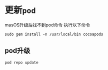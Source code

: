 # 更新`pod`

masOS升级后找不到pod命令
执行以下命令
```
sudo gem install -n /usr/local/bin cocoapods
```

## pod升级
```
pod repo update
```